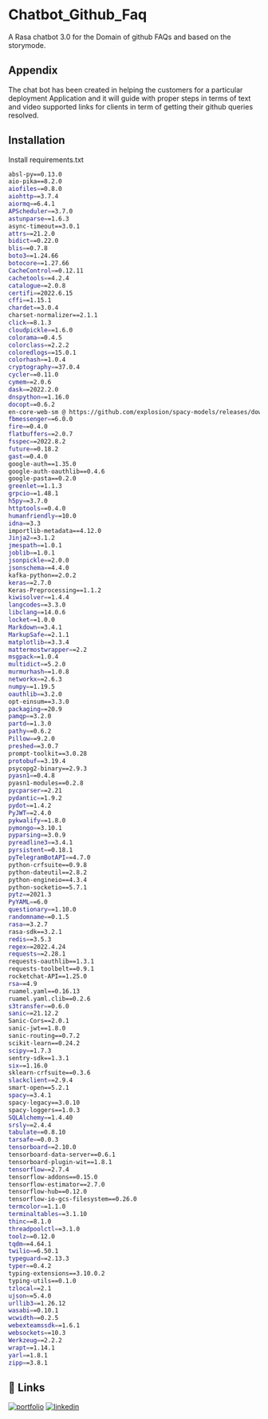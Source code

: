 
# Chatbot_Github_Faq

A Rasa chatbot 3.0  for the Domain of github FAQs and 
based on the storymode.

## Appendix

The chat bot has been created in helping the customers for a 
particular deployment Application and it will guide with proper
steps in terms of text  and video supported links for clients
in term of getting their github queries resolved.


## Installation

Install requirements.txt

```bash
absl-py==0.13.0
aio-pika==8.2.0
aiofiles==0.8.0
aiohttp==3.7.4 
aiormq==6.4.1
APScheduler==3.7.0
astunparse==1.6.3
async-timeout==3.0.1
attrs==21.2.0
bidict==0.22.0
blis==0.7.8
boto3==1.24.66
botocore==1.27.66
CacheControl==0.12.11
cachetools==4.2.4
catalogue==2.0.8
certifi==2022.6.15
cffi==1.15.1
chardet==3.0.4
charset-normalizer==2.1.1
click==8.1.3
cloudpickle==1.6.0
colorama==0.4.5
colorclass==2.2.2
coloredlogs==15.0.1
colorhash==1.0.4
cryptography==37.0.4
cycler==0.11.0
cymem==2.0.6
dask==2022.2.0
dnspython==1.16.0
docopt==0.6.2
en-core-web-sm @ https://github.com/explosion/spacy-models/releases/download/en_core_web_sm-3.4.0/en_core_web_sm-3.4.0-py3-none-any.whl
fbmessenger==6.0.0
fire==0.4.0
flatbuffers==2.0.7
fsspec==2022.8.2
future==0.18.2
gast==0.4.0
google-auth==1.35.0
google-auth-oauthlib==0.4.6
google-pasta==0.2.0
greenlet==1.1.3
grpcio==1.48.1
h5py==3.7.0
httptools==0.4.0
humanfriendly==10.0
idna==3.3
importlib-metadata==4.12.0
Jinja2==3.1.2
jmespath==1.0.1
joblib==1.0.1
jsonpickle==2.0.0
jsonschema==4.4.0
kafka-python==2.0.2
keras==2.7.0
Keras-Preprocessing==1.1.2
kiwisolver==1.4.4
langcodes==3.3.0
libclang==14.0.6
locket==1.0.0
Markdown==3.4.1
MarkupSafe==2.1.1
matplotlib==3.3.4
mattermostwrapper==2.2
msgpack==1.0.4
multidict==5.2.0
murmurhash==1.0.8
networkx==2.6.3
numpy==1.19.5
oauthlib==3.2.0
opt-einsum==3.3.0
packaging==20.9
pamqp==3.2.0
partd==1.3.0
pathy==0.6.2
Pillow==9.2.0
preshed==3.0.7
prompt-toolkit==3.0.28
protobuf==3.19.4
psycopg2-binary==2.9.3
pyasn1==0.4.8
pyasn1-modules==0.2.8
pycparser==2.21
pydantic==1.9.2
pydot==1.4.2
PyJWT==2.4.0
pykwalify==1.8.0
pymongo==3.10.1
pyparsing==3.0.9
pyreadline3==3.4.1
pyrsistent==0.18.1
pyTelegramBotAPI==4.7.0
python-crfsuite==0.9.8
python-dateutil==2.8.2
python-engineio==4.3.4
python-socketio==5.7.1
pytz==2021.3
PyYAML==6.0
questionary==1.10.0
randomname==0.1.5
rasa==3.2.7
rasa-sdk==3.2.1
redis==3.5.3
regex==2022.4.24
requests==2.28.1
requests-oauthlib==1.3.1
requests-toolbelt==0.9.1
rocketchat-API==1.25.0
rsa==4.9
ruamel.yaml==0.16.13
ruamel.yaml.clib==0.2.6
s3transfer==0.6.0
sanic==21.12.2
Sanic-Cors==2.0.1
sanic-jwt==1.8.0
sanic-routing==0.7.2
scikit-learn==0.24.2
scipy==1.7.3
sentry-sdk==1.3.1
six==1.16.0
sklearn-crfsuite==0.3.6
slackclient==2.9.4
smart-open==5.2.1
spacy==3.4.1
spacy-legacy==3.0.10
spacy-loggers==1.0.3
SQLAlchemy==1.4.40
srsly==2.4.4
tabulate==0.8.10
tarsafe==0.0.3
tensorboard==2.10.0
tensorboard-data-server==0.6.1
tensorboard-plugin-wit==1.8.1
tensorflow==2.7.4
tensorflow-addons==0.15.0
tensorflow-estimator==2.7.0
tensorflow-hub==0.12.0
tensorflow-io-gcs-filesystem==0.26.0
termcolor==1.1.0
terminaltables==3.1.10
thinc==8.1.0
threadpoolctl==3.1.0
toolz==0.12.0
tqdm==4.64.1
twilio==6.50.1
typeguard==2.13.3
typer==0.4.2
typing-extensions==3.10.0.2
typing-utils==0.1.0
tzlocal==2.1
ujson==5.4.0
urllib3==1.26.12
wasabi==0.10.1
wcwidth==0.2.5
webexteamssdk==1.6.1
websockets==10.3
Werkzeug==2.2.2
wrapt==1.14.1
yarl==1.8.1
zipp==3.8.1

```
    
## 🔗 Links
[![portfolio](https://img.shields.io/badge/my_portfolio-000?style=for-the-badge&logo=ko-fi&logoColor=white)](https://github.com/Richardalphonse)
[![linkedin](https://img.shields.io/badge/linkedin-0A66C2?style=for-the-badge&logo=linkedin&logoColor=white)](https://www.linkedin.com/in/richard-alphonse-06459b199/)


